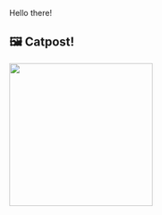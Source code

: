 Hello there!



## 🖼️ Catpost!

<sub>
    <img src="https://cdn2.thecatapi.com/images/bsm.jpg" height="256">
</sub>


